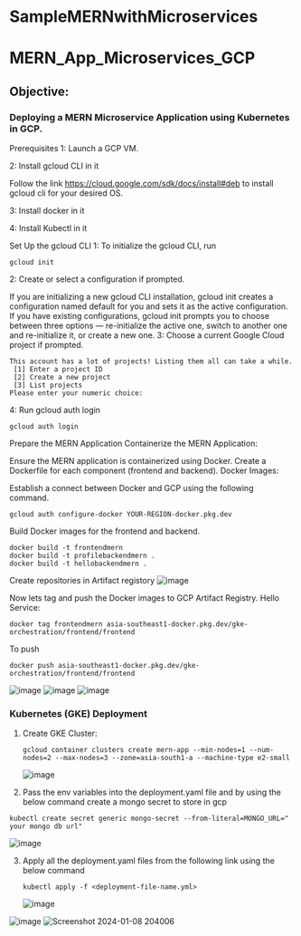 # SampleMERNwithMicroservices
# MERN_App_Microservices_GCP
## Objective:
### Deploying a MERN Microservice Application using Kubernetes in GCP.

Prerequisites
1: Launch a GCP VM.

2: Install gcloud CLI in it

Follow the link https://cloud.google.com/sdk/docs/install#deb to install gcloud cli for your desired OS.

3: Install docker in it

4: Install Kubectl in it

Set Up the gcloud CLI
1: To initialize the gcloud CLI, run
```
gcloud init
```
2: Create or select a configuration if prompted.

If you are initializing a new gcloud CLI installation, gcloud init creates a configuration named default for you and sets it as the active configuration. If you have existing configurations, gcloud init prompts you to choose between three options — re-initialize the active one, switch to another one and re-initialize it, or create a new one.
3: Choose a current Google Cloud project if prompted.
```
This account has a lot of projects! Listing them all can take a while.
 [1] Enter a project ID
 [2] Create a new project
 [3] List projects
Please enter your numeric choice:
```
4: Run gcloud auth login
```
gcloud auth login
```
Prepare the MERN Application
Containerize the MERN Application:

Ensure the MERN application is containerized using Docker. Create a Dockerfile for each component (frontend and backend).
Docker Images:

Establish a connect between Docker and GCP using the following command.
```
gcloud auth configure-docker YOUR-REGION-docker.pkg.dev
```
Build Docker images for the frontend and backend.
```
docker build -t frontendmern
docker build -t profilebackendmern .
docker build -t hellobackendmern .
```
Create repositories in Artifact registory
![image](https://github.com/rk630/Mern_Application_GKE/assets/139606316/8d1abde9-c926-400e-8d2c-1c51de722b84)

Now lets tag and push the Docker images to GCP Artifact Registry.
Hello Service:
```
docker tag frontendmern asia-southeast1-docker.pkg.dev/gke-orchestration/frontend/frontend
```
To push
```
docker push asia-southeast1-docker.pkg.dev/gke-orchestration/frontend/frontend
```
![image](https://github.com/rk630/Mern_Application_GKE/assets/139606316/55649c37-2563-4a5d-bdaa-e3557b307a0a)
![image](https://github.com/rk630/Mern_Application_GKE/assets/139606316/409f6d7b-5092-4337-b81a-2e26eab55fbe)
![image](https://github.com/rk630/Mern_Application_GKE/assets/139606316/8c1c3dbf-c525-4f30-91a8-a2fb0e451c2a)

### Kubernetes (GKE) Deployment
1. Create GKE Cluster:
   ```
   gcloud container clusters create mern-app --min-nodes=1 --num-nodes=2 --max-nodes=3 --zone=asia-south1-a --machine-type e2-small
   ```
   ![image](https://github.com/rk630/Mern_Application_GKE/assets/139606316/1001ecaa-050b-4c13-bee9-f3041986b3dd)

2. Pass the env variables into the deployment.yaml file and by using the below command create a mongo secret to store in gcp
```
kubectl create secret generic mongo-secret --from-literal=MONGO_URL=" your mongo db url"
```
![image](https://github.com/rk630/Mern_Application_GKE/assets/139606316/ca5feb57-7dc0-4776-8775-e1ebaddb433b)

3. Apply all the deployment.yaml files from the following link using the below command
   ```
   kubectl apply -f <deployment-file-name.yml>
   ```
   ![image](https://github.com/rk630/Mern_Application_GKE/assets/139606316/c3513182-843a-4f72-9276-ac09e85c14da)

![image](https://github.com/rk630/Mern_Application_GKE/assets/139606316/f206951b-1bd3-4793-9fdc-c038ad89928b)
![Screenshot 2024-01-08 204006](https://github.com/rk630/Mern_Application_GKE/assets/139606316/29f08771-32de-4acf-bbd2-bbef413b27b5)


